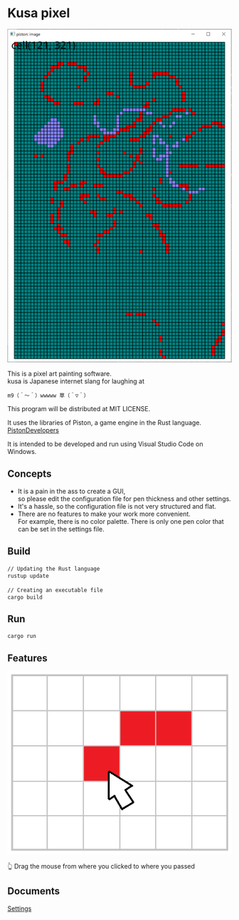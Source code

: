 # Kusa pixel

![20210622blog4.png](./doc/img/20210622blog4.png)  

This is a pixel art painting software.  
kusa is Japanese internet slang for laughing at

`m9（＾～＾）wwwww 草（＾▽＾）`  

This program will be distributed at MIT LICENSE.  

It uses the libraries of Piston, a game engine in the Rust language.  
[PistonDevelopers](https://github.com/PistonDevelopers)  

It is intended to be developed and run using Visual Studio Code on Windows.  

## Concepts

* It is a pain in the ass to create a GUI,  
so please edit the configuration file for pen thickness and other settings.
* It's a hassle, so the configuration file is not very structured and flat.
* There are no features to make your work more convenient.  
For example, there is no color palette. There is only one pen color that can be set in the settings file.
## Build

```shell
// Updating the Rust language
rustup update

// Creating an executable file
cargo build
```

## Run

```shell
cargo run
```

## Features

![20210622blog5a1.png](./doc/img/20210622blog5a1.png)  

👆 Drag the mouse from where you clicked to where you passed  

## Documents

[Settings](./doc/settings.md)  

